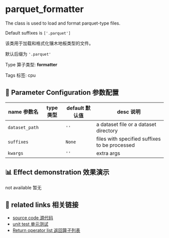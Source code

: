 # parquet_formatter

The class is used to load and format parquet-type files.

Default suffixes is `['.parquet']`

该类用于加载和格式化镶木地板类型的文件。

默认后缀为 `'.parquet'`

Type 算子类型: **formatter**

Tags 标签: cpu

## 🔧 Parameter Configuration 参数配置
| name 参数名 | type 类型 | default 默认值 | desc 说明 |
|--------|------|--------|------|
| `dataset_path` |  | `''` | a dataset file or a dataset directory |
| `suffixes` |  | `None` | files with specified suffixes to be processed |
| `kwargs` |  | `''` | extra args |

## 📊 Effect demonstration 效果演示
not available 暂无

## 🔗 related links 相关链接
- [source code 源代码](../../../data_juicer/ops/formatter/parquet_formatter.py)
- [unit test 单元测试]()
- [Return operator list 返回算子列表](../../Operators.md)